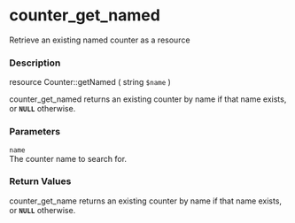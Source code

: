 counter\_get\_named
===================

Retrieve an existing named counter as a resource

### Description

<span class="type">resource</span> <span
class="methodname">Counter::getNamed</span> ( <span
class="methodparam"><span class="type">string</span> `$name`</span> )

<span class="function">counter\_get\_named</span> returns an existing
counter by name if that name exists, or **`NULL`** otherwise.

### Parameters

`name`  
<span class="simpara"> The counter name to search for. </span>

### Return Values

<span class="function">counter\_get\_name</span> returns an existing
counter by name if that name exists, or **`NULL`** otherwise.
